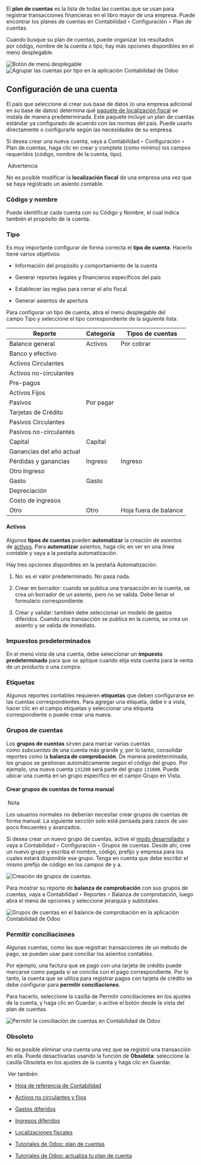 El **plan de cuentas** es la lista de todas las cuentas que se usan para registrar transacciones financieras en el libro mayor de una empresa. Puede encontrar los planes de cuentas en Contabilidad ‣ Configuración ‣ Plan de cuentas.

Cuando busque su plan de cuentas, puede organizar los resultados por código, nombre de la cuenta o tipo, hay más opciones disponibles en el menú desplegable.

![Botón de menú desplegable](https://www.odoo.com/documentation/17.0/es/_images/drop-down.png) ![Agrupar las cuentas por tipo en la aplicación Contabilidad de Odoo](https://www.odoo.com/documentation/17.0/es/_images/chart-of-accounts-sort.png)

## Configuración de una cuenta[](https://www.odoo.com/documentation/17.0/es/applications/finance/accounting/get_started/chart_of_accounts.html#configuration-of-an-account "Enlazar permanentemente con este título")

El país que seleccione al crear sus base de datos (o una empresa adicional en su base de datos) determina qué [paquete de localización fiscal](https://www.odoo.com/documentation/17.0/es/applications/finance/fiscal_localizations.html) se instala de manera predeterminada. Este paquete incluye un plan de cuentas estándar ya configurado de acuerdo con las normas del país. Puede usarlo directamente o configurarlo según las necesidades de su empresa.

Si desea crear una nueva cuenta, vaya a Contabilidad ‣ Configuración ‣ Plan de cuentas, haga clic en crear y complete (como mínimo) los campos requeridos (código, nombre de la cuenta, tipo).

 Advertencia

No es posible modificar la **localización fiscal** de una empresa una vez que se haya registrado un asiento contable.

### Código y nombre[](https://www.odoo.com/documentation/17.0/es/applications/finance/accounting/get_started/chart_of_accounts.html#code-and-name "Enlazar permanentemente con este título")

Puede identificar cada cuenta con su Código y Nombre, el cual indica también el propósito de la cuenta.

### Tipo[](https://www.odoo.com/documentation/17.0/es/applications/finance/accounting/get_started/chart_of_accounts.html#type "Enlazar permanentemente con este título")

Es muy importante configurar de forma correcta el **tipo de cuenta**. Hacerlo tiene varios objetivos:

- Información del propósito y comportamiento de la cuenta
    
- Generar reportes legales y financieros específicos del país
    
- Establecer las reglas para cerrar el año fiscal
    
- Generar asientos de apertura
    

Para configurar un tipo de cuenta, abra el menú desplegable del campo Tipo y seleccione el tipo correspondiente de la siguiente lista:

|Reporte|Categoría|Tipos de cuentas|
|---|---|---|
|Balance general|Activos|Por cobrar|
|Banco y efectivo|
|Activos Circulantes|
|Activos no-circulantes|
|Pre-pagos|
|Activos Fijos|
|Pasivos|Por pagar|
|Tarjetas de Crédito|
|Pasivos Circulantes|
|Pasivos no-circulantes|
|Capital|Capital|
|Ganancias del año actual|
|Pérdidas y ganancias|Ingreso|Ingreso|
|Otro Ingreso|
|Gasto|Gasto|
|Depreciación|
|Costo de ingresos|
|Otro|Otro|Hoja fuera de balance|

#### Activos[](https://www.odoo.com/documentation/17.0/es/applications/finance/accounting/get_started/chart_of_accounts.html#assets "Enlazar permanentemente con este título")

Algunos **tipos de cuentas** pueden **automatizar** la creación de asientos de [activos](https://www.odoo.com/documentation/17.0/es/applications/finance/accounting/vendor_bills/assets.html#assets-automation). Para **automatizar** asientos, haga clic en ver en una línea contable y vaya a la pestaña automatización.

Hay tres opciones disponibles en la pestaña Automatización:

1. No: es el valor predeterminado. No pasa nada.
    
2. Crear en borrador: cuando se publica una transacción en la cuenta, se crea un borrador de un asiento, pero no se valida. Debe llenar el formulario correspondiente.
    
3. Crear y validar: también debe seleccionar un modelo de gastos diferidos. Cuando una transacción se publica en la cuenta, se crea un asiento y se valida de inmediato.
    

### Impuestos predeterminados[](https://www.odoo.com/documentation/17.0/es/applications/finance/accounting/get_started/chart_of_accounts.html#default-taxes "Enlazar permanentemente con este título")

En el menú vista de una cuenta, debe seleccionar un **impuesto predeterminado** para que se aplique cuando elija esta cuenta para la venta de un producto o una compra.

### Etiquetas[](https://www.odoo.com/documentation/17.0/es/applications/finance/accounting/get_started/chart_of_accounts.html#tags "Enlazar permanentemente con este título")

Algunos reportes contables requieren **etiquetas** que deben configurarse en las cuentas correspondientes. Para agregar una etiqueta, debe ir a vista, hacer clic en el campo etiquetas y seleccionar una etiqueta correspondiente o puede crear una nueva.

### Grupos de cuentas[](https://www.odoo.com/documentation/17.0/es/applications/finance/accounting/get_started/chart_of_accounts.html#account-groups "Enlazar permanentemente con este título")

Los **grupos de cuentas** sirven para marcar varias cuentas como _subcuentas_ de una cuenta más grande y, por lo tanto, consolidar reportes como la **balanza de comprobación**. De manera predeterminada, los grupos se gestionan automáticamente según el código del grupo. Por ejemplo, una nueva cuenta `131200` será parte del grupo `131000`. Puede ubicar una cuenta en un grupo específico en el campo Grupo en Vista.

#### Crear grupos de cuentas de forma manual[](https://www.odoo.com/documentation/17.0/es/applications/finance/accounting/get_started/chart_of_accounts.html#create-account-groups-manually "Enlazar permanentemente con este título")

 Nota

Los usuarios normales no deberían necesitar crear grupos de cuentas de forma manual. La siguiente sección solo está pensada para casos de uso poco frecuentes y avanzados.

Si desea crear un nuevo grupo de cuentas, active el [modo desarrollador](https://www.odoo.com/documentation/17.0/es/applications/general/developer_mode.html#developer-mode) y vaya a Contabilidad ‣ Configuración ‣ Grupos de cuentas. Desde ahí, cree un nuevo grupo y escriba el nombre, código, prefijo y empresa para los cuales estará disponible ese grupo. Tenga en cuenta que debe escribir el mismo prefijo de código en los campos de y a.

![Creación de grupos de cuentas.](https://www.odoo.com/documentation/17.0/es/_images/account-groups.png)

Para mostrar su reporte de **balanza de comprobación** con sus grupos de cuentas, vaya a Contabilidad ‣ Reportes ‣ Balanza de comprobación, luego abra el menú de opciones y seleccione jerarquía y subtotales.

![Grupos de cuentas en el balance de comprobación en la aplicación Contabilidad de Odoo](https://www.odoo.com/documentation/17.0/es/_images/chart-of-accounts-groups.png)

### Permitir conciliaciones[](https://www.odoo.com/documentation/17.0/es/applications/finance/accounting/get_started/chart_of_accounts.html#allow-reconciliation "Enlazar permanentemente con este título")

Algunas cuentas, como las que registran transacciones de un método de pago, se pueden usar para conciliar los asientos contables.

Por ejemplo, una factura que se pagó con una tarjeta de crédito puede marcarse como pagada si se concilia con el pago correspondiente. Por lo tanto, la cuenta que se utiliza para registrar pagos con tarjeta de crédito se debe configurar para **permitir conciliaciones**.

Para hacerlo, seleccione la casilla de Permitir conciliaciones en los ajustes de la cuenta, y haga clic en Guardar; o active el botón desde la vista del plan de cuentas.

![Permitir la conciliación de cuentas en Contabilidad de Odoo](https://www.odoo.com/documentation/17.0/es/_images/chart-of-accounts-reconciliation.png)

### Obsoleto[](https://www.odoo.com/documentation/17.0/es/applications/finance/accounting/get_started/chart_of_accounts.html#deprecated "Enlazar permanentemente con este título")

No es posible eliminar una cuenta una vez que se registró una transacción en ella. Puede desactivarlas usando la función de **Obsoleta**: seleccione la casilla Obsoleta en los ajustes de la cuenta y haga clic en Guardar.

 Ver también

- [Hoja de referencia de Contabilidad](https://www.odoo.com/documentation/17.0/es/applications/finance/accounting/get_started/cheat_sheet.html)
    
- [Activos no circulantes y fijos](https://www.odoo.com/documentation/17.0/es/applications/finance/accounting/vendor_bills/assets.html)
    
- [Gastos diferidos](https://www.odoo.com/documentation/17.0/es/applications/finance/accounting/vendor_bills/deferred_expenses.html)
    
- [Ingresos diferidos](https://www.odoo.com/documentation/17.0/es/applications/finance/accounting/customer_invoices/deferred_revenues.html)
    
- [Localizaciones fiscales](https://www.odoo.com/documentation/17.0/es/applications/finance/fiscal_localizations.html)
    
- [Tutoriales de Odoo: plan de cuentas](https://www.odoo.com/slides/slide/chart-of-accounts-1630)
    
- [Tutoriales de Odoo: actualiza tu plan de cuenta](https://www.odoo.com/slides/slide/update-your-chart-of-accounts-1658)